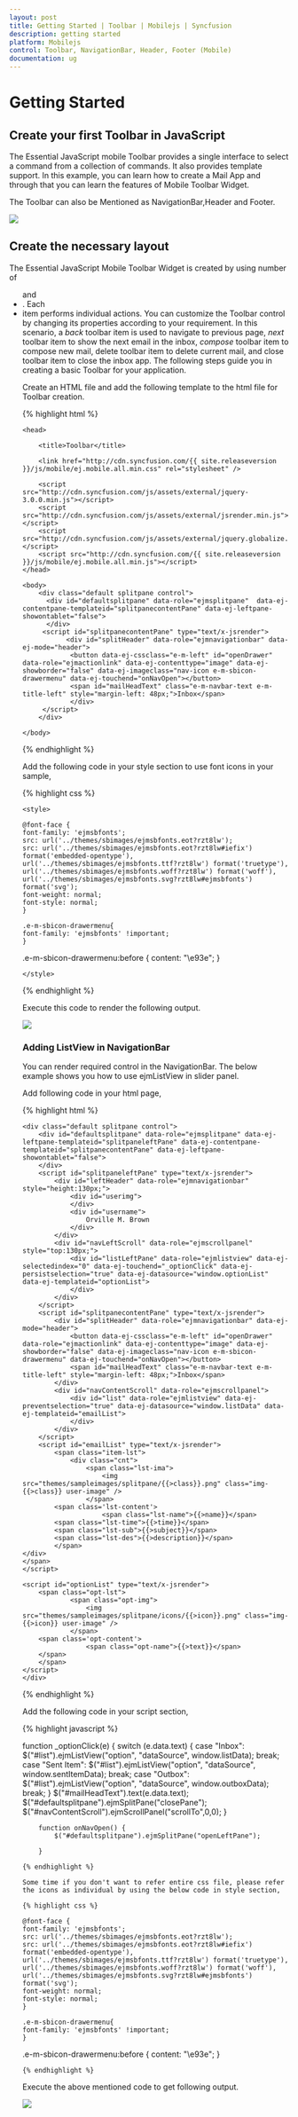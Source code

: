 ```yaml
---
layout: post
title: Getting Started | Toolbar | Mobilejs | Syncfusion
description: getting started
platform: Mobilejs
control: Toolbar, NavigationBar, Header, Footer (Mobile)
documentation: ug
---
```


# Getting Started

## Create your first Toolbar in JavaScript

The Essential JavaScript mobile Toolbar provides a single interface to select a command from a collection of commands. It also provides template support. In this example, you can learn how to create a Mail App and through that you can learn the features of Mobile Toolbar Widget.

The Toolbar can also be Mentioned as NavigationBar,Header and Footer.

![](Getting-Started_images/Getting-Started_img1.png)

## Create the necessary layout

The Essential JavaScript Mobile Toolbar Widget is created by using number of <ul> and <li>. Each <li> item performs individual actions. You can customize the Toolbar control by changing its properties according to your requirement. In this scenario, a _back_ toolbar item is used to navigate to previous page, _next_ toolbar item to show the next email in the inbox, _compose_ toolbar item to compose new mail, delete toolbar item to delete current mail, and close toolbar item to close the inbox app. The following steps guide you in creating a basic Toolbar for your application.

Create an HTML file and add the following template to the html file for Toolbar creation.

{% highlight html %}

<!DOCTYPE html>

<html>

	<head>

		<title>Toolbar</title>

		<link href="http://cdn.syncfusion.com/{{ site.releaseversion }}/js/mobile/ej.mobile.all.min.css" rel="stylesheet" />

		<script src="http://cdn.syncfusion.com/js/assets/external/jquery-3.0.0.min.js"></script>
		<script src="http://cdn.syncfusion.com/js/assets/external/jsrender.min.js"></script>
		<script src="http://cdn.syncfusion.com/js/assets/external/jquery.globalize.min.js"></script>
		<script src="http://cdn.syncfusion.com/{{ site.releaseversion }}/js/mobile/ej.mobile.all.min.js"></script>
	</head>

	<body>
		<div class="default splitpane control">
      	  <div id="defaultsplitpane" data-role="ejmsplitpane"  data-ej-contentpane-templateid="splitpanecontentPane" data-ej-leftpane-showontablet="false">
      	  </div>
       	 <script id="splitpanecontentPane" type="text/x-jsrender">
         	   <div id="splitHeader" data-role="ejmnavigationbar" data-ej-mode="header">
                <button data-ej-cssclass="e-m-left" id="openDrawer" data-role="ejmactionlink" data-ej-contenttype="image" data-ej-showborder="false" data-ej-imageclass="nav-icon e-m-sbicon-drawermenu" data-ej-touchend="onNavOpen"></button>
                <span id="mailHeadText" class="e-m-navbar-text e-m-title-left" style="margin-left: 48px;">Inbox</span>
            	</div>        
         </script>
   		</div>
		
	</body>

</html>

{% endhighlight %}

Add the following code in your style section to use font icons in your sample,

{% highlight css %}

	<style>
	
    @font-face {
    font-family: 'ejmsbfonts';
    src: url('../themes/sbimages/ejmsbfonts.eot?rzt8lw');
    src: url('../themes/sbimages/ejmsbfonts.eot?rzt8lw#iefix') format('embedded-opentype'), url('../themes/sbimages/ejmsbfonts.ttf?rzt8lw') format('truetype'), url('../themes/sbimages/ejmsbfonts.woff?rzt8lw') format('woff'), url('../themes/sbimages/ejmsbfonts.svg?rzt8lw#ejmsbfonts') format('svg');
    font-weight: normal;
    font-style: normal;
    }
	
	.e-m-sbicon-drawermenu{
    font-family: 'ejmsbfonts' !important;
	}
	
   .e-m-sbicon-drawermenu:before {
    content: "\e93e";
    }

	</style>

{% endhighlight %}

Execute this code to render the following output.

![](Getting-Started_images/Getting-Started_img2.png)

### Adding ListView in NavigationBar

You can render required control in the NavigationBar. The below example shows you how to use ejmListView in slider panel.

Add following code in your html page,

{% highlight html %}

	<div class="default splitpane control">
        <div id="defaultsplitpane" data-role="ejmsplitpane" data-ej-leftpane-templateid="splitpaneleftPane" data-ej-contentpane-templateid="splitpanecontentPane" data-ej-leftpane-showontablet="false">
        </div>
        <script id="splitpaneleftPane" type="text/x-jsrender">
            <div id="leftHeader" data-role="ejmnavigationbar" style="height:130px;">
                <div id="userimg">
                </div>
                <div id="username">
                    Orville M. Brown
                </div>
            </div>
            <div id="navLeftScroll" data-role="ejmscrollpanel" style="top:130px;">
                <div id="listLeftPane" data-role="ejmlistview" data-ej-selectedindex="0" data-ej-touchend="_optionClick" data-ej-persistselection="true" data-ej-datasource="window.optionList" data-ej-templateid="optionList">
                </div>
            </div>
        </script>
        <script id="splitpanecontentPane" type="text/x-jsrender">
            <div id="splitHeader" data-role="ejmnavigationbar" data-ej-mode="header">
                <button data-ej-cssclass="e-m-left" id="openDrawer" data-role="ejmactionlink" data-ej-contenttype="image" data-ej-showborder="false" data-ej-imageclass="nav-icon e-m-sbicon-drawermenu" data-ej-touchend="onNavOpen"></button>
                <span id="mailHeadText" class="e-m-navbar-text e-m-title-left" style="margin-left: 48px;">Inbox</span>
            </div>
            <div id="navContentScroll" data-role="ejmscrollpanel">
                <div id="list" data-role="ejmlistview" data-ej-preventselection="true" data-ej-datasource="window.listData" data-ej-templateid="emailList">
                </div>
            </div>
        </script>
        <script id="emailList" type="text/x-jsrender">
            <span class="item-lst">
                <div class="cnt">
                    <span class="lst-ima">
                        <img src="themes/sampleimages/splitpane/{{>class}}.png" class="img-{{>class}} user-image" />
                    </span>
            <span class='lst-content'>
                        <span class="lst-name">{{>name}}</span>
            <span class="lst-time">{{>time}}</span>
            <span class="lst-sub">{{>subject}}</span>
            <span class="lst-des">{{>description}}</span>
            </span>
    </div>
    </span>
    </script>

    <script id="optionList" type="text/x-jsrender">
        <span class="opt-lst">
                <span class="opt-img">
                    <img src="themes/sampleimages/splitpane/icons/{{>icon}}.png" class="img-{{>icon}} user-image" />
                </span>
        <span class='opt-content'>
                    <span class="opt-name">{{>text}}</span>
        </span>
        </span>
    </script>
    </div>

{% endhighlight %}

Add the following code in your script section,

{% highlight javascript %}

function _optionClick(e) {
            switch (e.data.text) {
            case "Inbox":
                $("#list").ejmListView("option", "dataSource", window.listData);
                break;
            case "Sent Item":
                $("#list").ejmListView("option", "dataSource", window.sentItemData);
                break;
            case "Outbox":
                $("#list").ejmListView("option", "dataSource", window.outboxData);
                break;
            }
            $("#mailHeadText").text(e.data.text);
            $("#defaultsplitpane").ejmSplitPane("closePane");
            $("#navContentScroll").ejmScrollPanel("scrollTo",0,0);
        }

        function onNavOpen() {
            $("#defaultsplitpane").ejmSplitPane("openLeftPane");

        }
	
	{% endhighlight %}

	Some time if you don't want to refer entire css file, please refer the icons as individual by using the below code in style section,

	{% highlight css %}

	@font-face {
    font-family: 'ejmsbfonts';
    src: url('../themes/sbimages/ejmsbfonts.eot?rzt8lw');
    src: url('../themes/sbimages/ejmsbfonts.eot?rzt8lw#iefix') format('embedded-opentype'), url('../themes/sbimages/ejmsbfonts.ttf?rzt8lw') format('truetype'), url('../themes/sbimages/ejmsbfonts.woff?rzt8lw') format('woff'), url('../themes/sbimages/ejmsbfonts.svg?rzt8lw#ejmsbfonts') format('svg');
    font-weight: normal;
    font-style: normal;
    }
	
	.e-m-sbicon-drawermenu{
    font-family: 'ejmsbfonts' !important;
	}
	
   .e-m-sbicon-drawermenu:before {
    content: "\e93e";
    }

	{% endhighlight %}

Execute the above mentioned code to get following output.

![](Getting-Started_images/Getting-Started_img1.png)